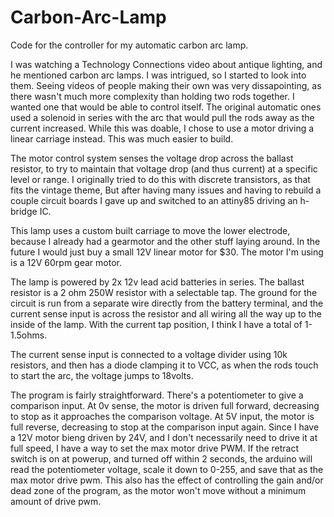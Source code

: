 # Carbon-Arc-Lamp
Code for the controller for my automatic carbon arc lamp.

I was watching a Technology Connections video about antique lighting, and he mentioned carbon arc lamps. I was intrigued, so I started to look into them. Seeing videos of people making their own was very dissapointing, as there wasn't much more complexity than holding two rods together. I wanted one that would be able to control itself. The original automatic ones used a solenoid in series with the arc that would pull the rods away as the current increased. While this was doable, I chose to use a motor driving a linear carriage instead. This was much easier to build.

The motor control system senses the voltage drop across the ballast resistor, to try to maintain that voltage drop (and thus current) at a specific level or range. I originally tried to do this with discrete transistors, as that fits the vintage theme, But after having many issues and having to rebuild a couple circuit boards I gave up and switched to an attiny85 driving an h-bridge IC.

This lamp uses a custom built carriage to move the lower electrode, because I already had a gearmotor and the other stuff laying around. In the future I would just buy a small 12V linear motor for $30. The motor I'm using is a 12V 60rpm gear motor.

The lamp is powered by 2x 12v lead acid batteries in series. The ballast resistor is a 2 ohm 250W resistor with a selectable tap. The ground for the circuit is run from a separate wire directly from the battery terminal, and the current sense input is across the resistor and all wiring all the way up to the inside of the lamp. With the current tap position, I think I have a total of 1-1.5ohms.

The current sense input is connected to a voltage divider using 10k resistors, and then has a diode clamping it to VCC, as when the rods touch to start the arc, the voltage jumps to 18volts. 

The program is fairly straightforward. There's a potentiometer to give a comparison input. At 0v sense, the motor is driven full forward, decreasing to stop as it approaches the comparison voltage. At 5V input, the motor is full reverse, decreasing to stop at the comparison input again. Since I have a 12V motor bieng driven by 24V, and I don't necessarily need to drive it at full speed, I have a way to set the max motor drive PWM. If the retract switch is on at powerup, and turned off within 2 seconds, the arduino will read the potentiometer voltage, scale it down to 0-255, and save that as the max motor drive pwm. This also has the effect of controlling the gain and/or dead zone of the program, as the motor won't move without a minimum amount of drive pwm.
